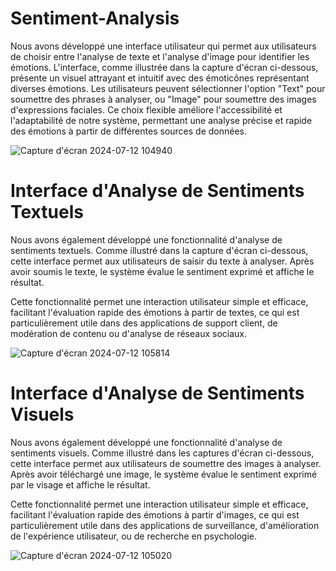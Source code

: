 # Sentiment-Analysis

 Nous avons développé une interface utilisateur qui permet aux utilisateurs de choisir entre l'analyse de texte et l'analyse d'image pour identifier les émotions. L'interface, comme illustrée dans la capture d'écran ci-dessous, présente un visuel attrayant et intuitif avec des émoticônes représentant diverses émotions. Les utilisateurs peuvent sélectionner l'option "Text" pour soumettre des phrases à analyser, ou "Image" pour soumettre des images d'expressions faciales. Ce choix flexible améliore l'accessibilité et l'adaptabilité de notre système, permettant une analyse précise et rapide des émotions à partir de différentes sources de données.

![Capture d'écran 2024-07-12 104940](https://github.com/user-attachments/assets/4869af93-476f-44b0-b5b3-d19563642172)


# Interface d'Analyse de Sentiments Textuels

Nous avons également développé une fonctionnalité d'analyse de sentiments textuels. Comme illustré dans la capture d'écran ci-dessous, cette interface permet aux utilisateurs de saisir du texte à analyser. Après avoir soumis le texte, le système évalue le sentiment exprimé et affiche le résultat.

Cette fonctionnalité permet une interaction utilisateur simple et efficace, facilitant l'évaluation rapide des émotions à partir de textes, ce qui est particulièrement utile dans des applications de support client, de modération de contenu ou d'analyse de réseaux sociaux.


![Capture d'écran 2024-07-12 105814](https://github.com/user-attachments/assets/4dbf3042-429e-42cd-bfb9-4b7148c0301c)


# Interface d'Analyse de Sentiments Visuels


Nous avons également développé une fonctionnalité d'analyse de sentiments visuels. Comme illustré dans les captures d'écran ci-dessous, cette interface permet aux utilisateurs de soumettre des images à analyser. Après avoir téléchargé une image, le système évalue le sentiment exprimé par le visage et affiche le résultat.

Cette fonctionnalité permet une interaction utilisateur simple et efficace, facilitant l'évaluation rapide des émotions à partir d'images, ce qui est particulièrement utile dans des applications de surveillance, d'amélioration de l'expérience utilisateur, ou de recherche en psychologie.

![Capture d'écran 2024-07-12 105020](https://github.com/user-attachments/assets/7952c462-ad46-4547-a8d2-b7442780989b)

